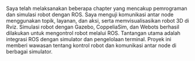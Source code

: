 Saya telah melaksanakan beberapa chapter yang mencakup pemrograman dan simulasi robot dengan ROS. Saya menguji komunikasi antar node menggunakan topik, layanan, dan aksi, serta memvisualisasikan robot 3D di Rviz. Simulasi robot dengan Gazebo, CoppeliaSim, dan Webots berhasil dilakukan untuk mengontrol robot melalui ROS. Tantangan utama adalah integrasi ROS dengan simulator dan pengelolaan terminal. Proyek ini memberi wawasan tentang kontrol robot dan komunikasi antar node di berbagai simulator.
